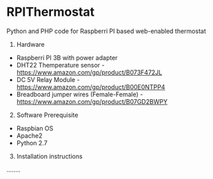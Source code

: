 # RPIThermostat
Python and PHP code for Raspberri PI based web-enabled thermostat

1. Hardware 

 - Raspberri PI 3B with power adapter 
 - DHT22 Themperature sensor - https://www.amazon.com/gp/product/B073F472JL
 - DC 5V Relay Module  - https://www.amazon.com/gp/product/B00E0NTPP4
 - Breadboard jumper wires (Female-Female) - https://www.amazon.com/gp/product/B07GD2BWPY

2. Software Prerequisite

  - Raspbian OS
  - Apache2 
  - Python 2.7

3. Installation instructions


........

